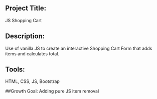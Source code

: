 ## Project Title: 
JS Shopping Cart

## Description: 
Use of vanilla JS to create an interactive Shopping Cart Form that adds items and calculates total.

## Tools: 
HTML, CSS, JS, Bootstrap

##Growth Goal:
Adding pure JS item removal
